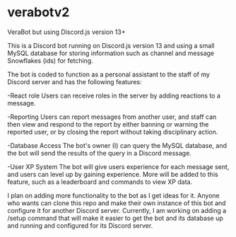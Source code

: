 # verabotv2
VeraBot but using Discord.js version 13+

This is a Discord bot running on Discord.js version 13 and using a small MySQL database
for storing information such as channel and message Snowflakes (ids) for fetching.

The bot is coded to function as a personal assistant to the staff of my Discord server
and has the following features:

-React role
  Users can receive roles in the server by adding reactions to a message.
  
-Reporting
  Users can report messages from another user, and staff can then view and respond to
  the report by either banning or warning the reported user, or by closing the report
  without taking disciplinary action.
  
-Database Access
  The bot's owner (I) can query the MySQL database, and the bot will send the results
  of the query in a Discord message.
  
-User XP System
  The bot will give users experience for each message sent, and users can level up by
  gaining experience. More will be added to this feature, such as a leaderboard and
  commands to view XP data.
  
I plan on adding more functionality to the bot as I get ideas for it. Anyone who wants
can clone this repo and make their own instance of this bot and configure it for another
Discord server. Currently, I am working on adding a /setup command that will make it
easier to get the bot and its database up and running and configured for its Discord
server.
